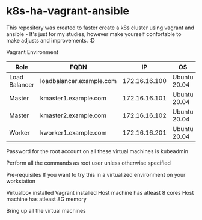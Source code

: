 # k8s-ha-vagrant-ansible
This repository was created to faster create a k8s cluster using vagrant and ansible - It's just for my studies, however make yourself confortable to make adjusts and improvements. :D


Vagrant Environment

|Role	          | FQDN	                   | IP	            | OS	          |RAM	|CPU|
----------------|--------------------------|----------------|---------------|-----|---|
|Load Balancer	| loadbalancer.example.com |	172.16.16.100	| Ubuntu 20.04	|1G	  |1  |
|Master	        | kmaster1.example.com	   |  172.16.16.101	| Ubuntu 20.04	|2G	  |2  |
|Master	        | kmaster2.example.com	   |  172.16.16.102	| Ubuntu 20.04	|2G	  |2  |
|Worker	        | kworker1.example.com	   |  172.16.16.201	| Ubuntu 20.04	|1G	  |1  |

Password for the root account on all these virtual machines is kubeadmin

Perform all the commands as root user unless otherwise specified


Pre-requisites
If you want to try this in a virtualized environment on your workstation

Virtualbox installed
Vagrant installed
Host machine has atleast 8 cores
Host machine has atleast 8G memory

Bring up all the virtual machines


